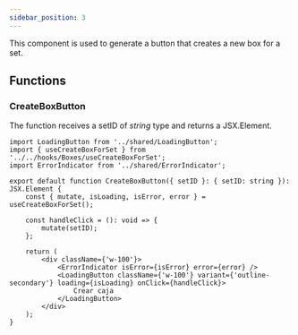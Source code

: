 ```yaml
---
sidebar_position: 3
---
```


This component is used to generate a button that creates a new box for a set.

## Functions

### CreateBoxButton

The function receives a setID of _string_ type and returns a JSX.Element.

```tsx
import LoadingButton from '../shared/LoadingButton';
import { useCreateBoxForSet } from '../../hooks/Boxes/useCreateBoxForSet';
import ErrorIndicator from '../shared/ErrorIndicator';

export default function CreateBoxButton({ setID }: { setID: string }): JSX.Element {
    const { mutate, isLoading, isError, error } = useCreateBoxForSet();

    const handleClick = (): void => {
        mutate(setID);
    };

    return (
        <div className={'w-100'}>
            <ErrorIndicator isError={isError} error={error} />
            <LoadingButton className={'w-100'} variant={'outline-secondary'} loading={isLoading} onClick={handleClick}>
                Crear caja
            </LoadingButton>
        </div>
    );
}
```